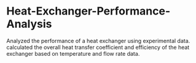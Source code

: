 # Heat-Exchanger-Performance-Analysis
Analyzed the performance of a heat exchanger using experimental data. calculated the overall heat transfer coefficient and efficiency of the heat exchanger based on temperature and flow rate data.
